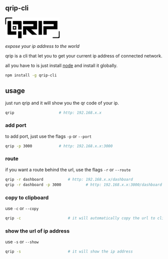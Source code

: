 ## qrip-cli

![qrip-logo](https://github.com/oystr29/qrip/blob/main/assets/logo.png)

_expose your ip address to the world_

qrip is a cli that let you to get your current ip address of connected network. 

all you have to is just install [node](https://nodejs.org/en) and install it globally.

```bash
npm install -g qrip-cli
```

## usage

just run qrip and it will show you the qr code of your ip.

```bash
qrip                    # http: 192.168.x.x
```

### add port

to add port, just use the flags `-p` or `--port`

```bash
qrip -p 3000            # http: 192.168.x.x:3000
```

### route

if you want a route behind the url, use the flags `-r` or `--route`

```bash
qrip -r dashboard           # http: 192.168.x.x/dashboard
qrip -r dashboard -p 3000           # http: 192.168.x.x:3000/dashboard
```

### copy to clipboard

use `-c` or `--copy`

```bash
qrip -c                     # it will automatically copy the url to clipboard
```

### show the url of ip address

use `-s` or `--show`

```bash
qrip -s                     # it will show the ip address
```


